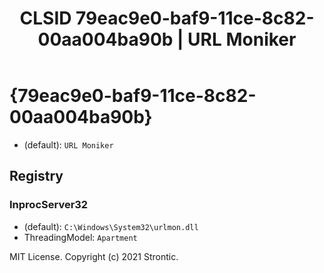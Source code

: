 ﻿---
title: "CLSID 79eac9e0-baf9-11ce-8c82-00aa004ba90b | URL Moniker"
excerpt: What is COM-Object CLSID 79eac9e0-baf9-11ce-8c82-00aa004ba90b?
---

# {79eac9e0-baf9-11ce-8c82-00aa004ba90b}

* (default): `URL Moniker`

## Registry


### InprocServer32

* (default): `C:\Windows\System32\urlmon.dll`
* ThreadingModel: `Apartment`

MIT License. Copyright (c) 2021 Strontic.


